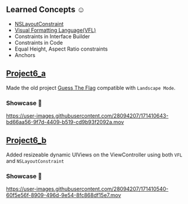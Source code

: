 

## Learned Concepts ☺️
* [NSLayoutConstraint](https://developer.apple.com/documentation/uikit/nslayoutconstraint)
* [Visual Formatting Language(VFL)](https://developer.apple.com/library/archive/documentation/UserExperience/Conceptual/AutolayoutPG/VisualFormatLanguage.html)
* Constraints in Interface Builder
* Constraints in Code
* Equal Height, Aspect Ratio constraints
* Anchors
 

## [Project6_a](https://github.com/mamadfrhi/SwiftBase/tree/main/Project6_AutoLayout/Project6_a)

Made the old project [Guess The Flag](https://github.com/mamadfrhi/SwiftBase/tree/main/Project2_GuessTheFlag) compatible with `Landscape Mode`.

### Showcase 📱

https://user-images.githubusercontent.com/28094207/171410643-bd66aa56-9f7d-4409-b519-cd9b93f2092a.mov


## [Project6_b](https://github.com/mamadfrhi/SwiftBase/tree/main/Project6_AutoLayout/Project6_a)

Added resizeable dynamic UIViews on the ViewController using both `VFL` and `NSLayoutConstraint`

### Showcase 📱

https://user-images.githubusercontent.com/28094207/171410540-60f5e56f-8909-496d-9e54-8fc868df15e7.mov

